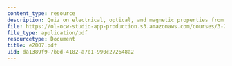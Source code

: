 ```yaml
---
content_type: resource
description: Quiz on electrical, optical, and magnetic properties from 2007.
file: https://ol-ocw-studio-app-production.s3.amazonaws.com/courses/3-225-electronic-and-mechanical-properties-of-materials-fall-2007/da1389f97b0d4182a7e1990c272648a2_e2007.pdf
file_type: application/pdf
resourcetype: Document
title: e2007.pdf
uid: da1389f9-7b0d-4182-a7e1-990c272648a2
---
```

